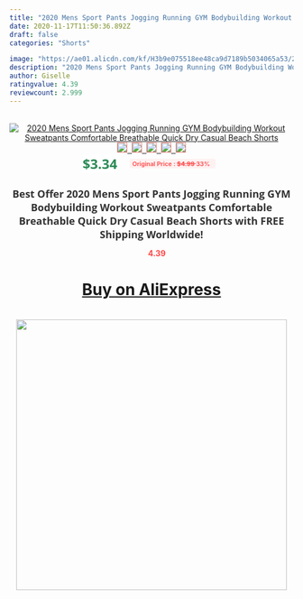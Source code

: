 ```yaml
---
title: "2020 Mens Sport Pants Jogging Running GYM Bodybuilding Workout Sweatpants Comfortable Breathable Quick Dry Casual  Beach Shorts"
date: 2020-11-17T11:50:36.892Z
draft: false
categories: "Shorts"

image: "https://ae01.alicdn.com/kf/H3b9e075518ee48ca9d7189b5034065a53/2020-Mens-Sport-Pants-Jogging-Running-GYM-Bodybuilding-Workout-Sweatpants-Comfortable-Breathable-Quick-Dry-Casual-Beach.jpg"
description: "2020 Mens Sport Pants Jogging Running GYM Bodybuilding Workout Sweatpants Comfortable Breathable Quick Dry Casual  Beach Shorts"
author: Giselle
ratingvalue: 4.39
reviewcount: 2.999
---
```

<br>
<div style="text-align: center;">
<a href="https://s.click.aliexpress.com/e/_9IMaPF" target="_blank" rel="nofollow noopener noreferrer"><img alt="2020 Mens Sport Pants Jogging Running GYM Bodybuilding Workout Sweatpants Comfortable Breathable Quick Dry Casual  Beach Shorts" class="magnifier-image" src="https://ae01.alicdn.com/kf/H3b9e075518ee48ca9d7189b5034065a53/2020-Mens-Sport-Pants-Jogging-Running-GYM-Bodybuilding-Workout-Sweatpants-Comfortable-Breathable-Quick-Dry-Casual-Beach.jpg_640x640.jpg">
<br>
<img style="border:1px solid salmon" src="https://ae01.alicdn.com/kf/H3b9e075518ee48ca9d7189b5034065a53/2020-Mens-Sport-Pants-Jogging-Running-GYM-Bodybuilding-Workout-Sweatpants-Comfortable-Breathable-Quick-Dry-Casual-Beach.jpg_120x120.jpg">&nbsp;&nbsp;<img style="border:1px solid salmon" src="https://ae01.alicdn.com/kf/H335924fa2c41450aae3d1899592116ffZ/2020-Mens-Sport-Pants-Jogging-Running-GYM-Bodybuilding-Workout-Sweatpants-Comfortable-Breathable-Quick-Dry-Casual-Beach.jpg_120x120.jpg">&nbsp;&nbsp;<img style="border:1px solid salmon" src="https://ae01.alicdn.com/kf/H62aecb733a434f07b442405c44a1978fz/2020-Mens-Sport-Pants-Jogging-Running-GYM-Bodybuilding-Workout-Sweatpants-Comfortable-Breathable-Quick-Dry-Casual-Beach.jpg_120x120.jpg">&nbsp;&nbsp;<img style="border:1px solid salmon" src="https://ae01.alicdn.com/kf/Hf0e437ec650a436bace1ea1168b7934aM/2020-Mens-Sport-Pants-Jogging-Running-GYM-Bodybuilding-Workout-Sweatpants-Comfortable-Breathable-Quick-Dry-Casual-Beach.jpg_120x120.jpg">&nbsp;&nbsp;<img style="border:1px solid salmon" src="https://ae01.alicdn.com/kf/H81d86de04ed0470a993f95b902299b97k/2020-Mens-Sport-Pants-Jogging-Running-GYM-Bodybuilding-Workout-Sweatpants-Comfortable-Breathable-Quick-Dry-Casual-Beach.jpg_120x120.jpg"></a></div><br0>
<div style="text-align: center;"><span style="background-color: white; border: 0px; box-sizing: border-box; color: seagreen; display: inline-block; font-family: &quot;open sans&quot; , &quot;arial&quot; , &quot;helvetica&quot; , sans-serif , &quot;heiti&quot;; font-size: 24px; font-stretch: inherit; font-weight: 700; line-height: inherit; margin: 0px 10px 0px 0px; padding: 0px; vertical-align: middle;">$3.34 </span>
<span style="background: rgb(255 , 241 , 241); border-radius: 3px; border: 0px; box-sizing: border-box; color: #ff4747; display: inline-block; font-family: inherit; font-size: 12px; font-stretch: inherit; font-style: inherit; font-variant: inherit; font-weight: 600; line-height: inherit; margin: 0px; padding: 2px 5px; transform: scale(0.9); vertical-align: middle;">Original Price : <b style="text-decoration: line-through;">$4.99 </b> 33%&nbsp;&nbsp;</span></div>
<h1 style="color: #333333; display: inline-block; font-family: &quot;open sans&quot; , &quot;arial&quot; , &quot;helvetica&quot; , sans-serif , &quot;heiti&quot;; font-size: 18px; font-stretch: inherit; font-weight: 700; text-align: center;">Best Offer 2020 Mens Sport Pants Jogging Running GYM Bodybuilding Workout Sweatpants Comfortable Breathable Quick Dry Casual  Beach Shorts with FREE Shipping Worldwide!</h1>
<div style="color: #ff4747; text-align: center;">
<img src="https://4.bp.blogspot.com/-M0ZcTcb-5uY/XleCXlxnR4I/AAAAAAAAAEc/OrjgMkXV1oMQFaCRZj5HQwOCBcu3w1FegCPcBGAYYCw/s1600/star.png" style="height: 15px;">&nbsp;<b>4.39</b></div>
<div class="button_cont" align="center"><a class="buynow_a" href="https://s.click.aliexpress.com/e/_9IMaPF" target="_blank" rel="nofollow noopener noreferrer"><H1>Buy on AliExpress</H1></a></div><br>
<div class="separator" style="clear: both; text-align: center;">
<img src="https://lh3.googleusercontent.com/-pTy5HemUv9M/XlePHvY0dAI/AAAAAAAAAE4/0nX5iRUoIWY8eMW9Dpxeirr157OZliDIgCLcBGAsYHQ/s1600/badge.gif" width="480">
</div>
